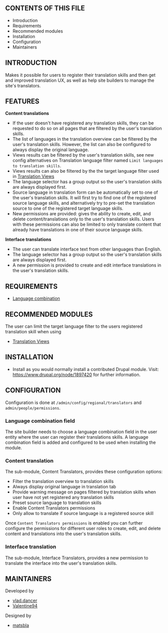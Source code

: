 CONTENTS OF THIS FILE
---------------------

 * Introduction
 * Requirements
 * Recommended modules
 * Installation
 * Configuration
 * Maintainers


INTRODUCTION
------------
Makes it possible for users to register their translation skills and then get
and improved translation UX, as well as help site builders to manage the site's
translators.


FEATURES
--------

**Content translations**

 * If the user doesn't have registered any translation skills, they can be
   requested to do so on all pages that are filtered by the user's translation
   skills.
 * The list of languages in the translation overview can be filtered by the
   user's translation skills. However, the list can also be configured to
   always display the original language.
 * Views results can be filtered by the user's translation skills,
   see new config alternatives on Translation language filter named
   `Limit languages to translation skills`.
 * Views results can also be filtered by the the target language filter used in
   [Translation Views](https://www.drupal.org/project/translation_views)
 * The language selector has a group output so the user's translation skills
   are always displayed first.
 * Source language in translation form can be automatically set to one of the
   user's translation skills. It will first try to find one of the registered
   source language skills, and alternatively try to pre-set the translation
   source to one of the registered target language skills.
 * New permissions are provided: gives the ability to create, edit, and delete
   content/translations only to the user's translation skills. Users with these
   permissions can also be limited to only translate content that already have
   translations in one of their source language skills.


**Interface translations**

 * The user can translate interface text from other languages than English. 
 * The language selector has a group output so the user's translation skills
   are always displayed first.
 * A new permission is provided to create and edit interface translations in
   the user's translation skills.


REQUIREMENTS
------------

 * [Language combination](https://www.drupal.org/project/language_combination)


RECOMMENDED MODULES
-------------------

The user can limit the target language filter to the users registered
translation skill when using
 * [Translation Views](https://www.drupal.org/project/translation_views)


INSTALLATION
------------

 * Install as you would normally install a contributed Drupal module. Visit:
   https://www.drupal.org/node/1897420 for further information.


CONFIGURATION
-------------

Configuration is done at `/admin/config/regional/translators` and
`admin/people/permissions`.

### Language combination field
The site builder needs to choose a language combination field in the user
entity where the user can register their translations skills. A language
combination field is added and configured to be used when installing the
module.

### Content translation
The sub-module, Content Translators, provides these configuration options:
* Filter the translation overview to translation skills
* Always display original language in translation tab
* Provide warning message on pages filtered by translation skills when user
  have not yet registered any translation skills
* Preset source language to translation skills
* Enable Content Translators permissions
* Only allow to translate if source language is a registered source skill

Once `Content Translators permissions` is enabled you can further configure the
permissions for different user roles to create, edit, and delete content and
translations into the user's translation skills.

### Interface translation
The sub-module, Interface Translators, provides a new permission to translate
the interface into the user's translation skills.


MAINTAINERS
-----------

Developed by  
 * [vlad.dancer](https://drupal.org/u/vladdancer)
 * [Valentine94](https://www.drupal.org/u/valentine94)

Designed by
 * [matsbla](https://drupal.org/u/matsbla)
